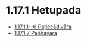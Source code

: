 # 1.17.1 Hetupada

* [1.17.1.1--6 Paṭiccādivāra](1.17.1/1.17.1.1--6.md)
* [1.17.1.7 Pañhāvāra](1.17.1/1.17.1.7.md)
